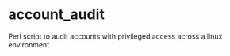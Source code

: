 account_audit
=============

Perl script to audit accounts with privileged access across a linux environment